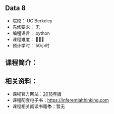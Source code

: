 ## Data 8

- 院校：    UC Berkeley
- 先修要求： 无
- 编程语言： python
- 课程难度： 🌟🌟🌟
- 预计学时： 50小时

## 课程简介：


## 相关资料：

- 课程官方网站：[2018年版](http://data8.org/fa18/)
- 课程配套电子书：https://inferentialthinking.com
- 课程相关阅读书籍📚：暂无

